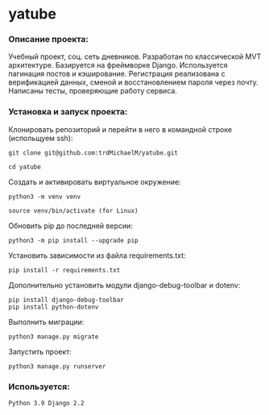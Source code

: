 # yatube

### Описание проекта:
Учебный проект, соц. сеть дневников. Разработан по классической MVT архитектуре. Базируется
на фреймворке Django. Используется пагинация постов и кэширование. Регистрация реализована с верификацией данных, 
сменой и восстановлением пароля через почту. Написаны тесты, проверяющие работу сервиса.

### Установка и запуск проекта:

Клонировать репозиторий и перейти в него в командной строке (испольщуем ssh):

```
git clone git@github.com:trdMichaelM/yatube.git
```

```
cd yatube
```

Cоздать и активировать виртуальное окружение:

```
python3 -m venv venv
```

```
source venv/bin/activate (for Linux)
```

Обновить pip до последней версии:
```
python3 -m pip install --upgrade pip
```

Установить зависимости из файла requirements.txt:

```
pip install -r requirements.txt
```

Дополнительно установить модули django-debug-toolbar и dotenv:

```
pip install django-debug-toolbar
pip install python-dotenv 
```

Выполнить миграции:

```
python3 manage.py migrate
```

Запустить проект:

```
python3 manage.py runserver
```

### Используется:

```
Python 3.9 Django 2.2
```
